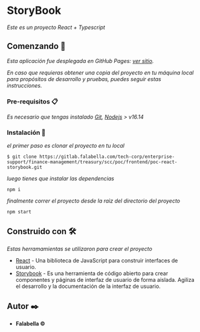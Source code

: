 # StoryBook

_Este es un proyecto React + Typescript_

## Comenzando 🚀

_Esta aplicación fue desplegada en GitHub Pages: [ver sitio](https://scc-team.github.io/react-storybook)._

_En caso que requieras obtener una copia del proyecto en tu máquina local para propósitos de desarrollo y pruebas, puedes seguir estas instrucciones._

### Pre-requisitos 📋

_Es necesario que tengas instalado [Git](https://git-scm.com/), [Nodejs](https://nodejs.org/es/download/) > v16.14_

### Instalación 🔧

_el primer paso es clonar el proyecto en tu local_

```
$ git clone https://gitlab.falabella.com/tech-corp/enterprise-support/finance-management/treasury/scc/poc/frontend/poc-react-storybook.git
```

_luego tienes que instalar las dependencias_

```
npm i
```

_finalmente correr el proyecto desde la raìz del directorio del proyecto_

```
npm start
```

## Construido con 🛠️

_Estas herramamientas se utilizaron para crear el proyecto_

- [React](https://es.reactjs.org/) - Una biblioteca de JavaScript para construir interfaces de usuario.
- [Storybook](https://storybook.js.org/) - Es una herramienta de código abierto para crear componentes y páginas de interfaz de usuario de forma aislada. Agiliza el desarrollo y la documentación de la interfaz de usuario.

## Autor ✒️

- **Falabella ©**
